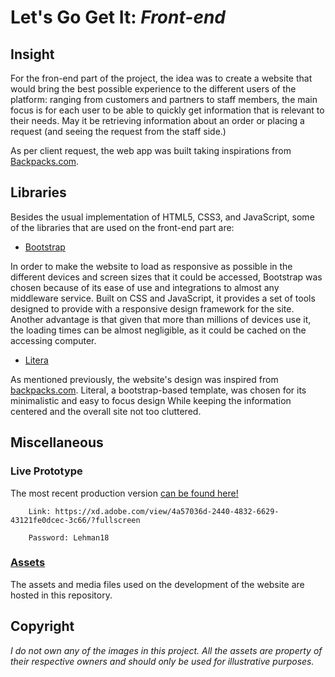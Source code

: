 # Let's Go Get It: *Front-end*

## Insight 
For the fron-end part of the project, the idea was to create a website that would bring the best possible experience to the different users of the platform:
ranging from customers and partners to staff members, the main focus is for each user to be able to quickly get information that is relevant to their needs. 
May it be retrieving information about an order or placing a request (and seeing the request from the staff side.)

As per client request, the web app was built taking inspirations from [Backpacks.com](http://backpacks.com).

## Libraries
Besides the usual implementation of HTML5, CSS3, and JavaScript, some of the libraries that are used on the front-end part are:

* [Bootstrap](https://getbootstrap.com)

In order to make the website to load as responsive as possible in the different devices and screen sizes that it could be accessed, 
Bootstrap was chosen because of its ease of use and integrations to almost any middleware service. Built on CSS and JavaScript, it provides a set of tools designed
to provide with a responsive design framework for the site. Another advantage is that given that more than millions of devices use it, the loading times can be 
almost negligible, as it could be cached on the accessing computer.

* [Litera](https://bootswatch.com/litera/)

As mentioned previously, the website's design was inspired from [backpacks.com](backpacks.com). Literal, a bootstrap-based template, was chosen for its minimalistic and easy to focus design
While keeping the information centered and the overall site not too cluttered.
    
    
## Miscellaneous


### Live Prototype

The most recent production version [can be found here!](https://xd.adobe.com/view/4a57036d-2440-4832-6629-43121fe0dcec-3c66/?fullscreen)

        Link: https://xd.adobe.com/view/4a57036d-2440-4832-6629-43121fe0dcec-3c66/?fullscreen

        Password: Lehman18

### <a href="Assets/">Assets </a>

The assets and media files used on the development of the website are hosted in this repository.

## Copyright

*I do not own any of the images in this project. All the assets are property of their respective owners and should only be used for illustrative purposes.*